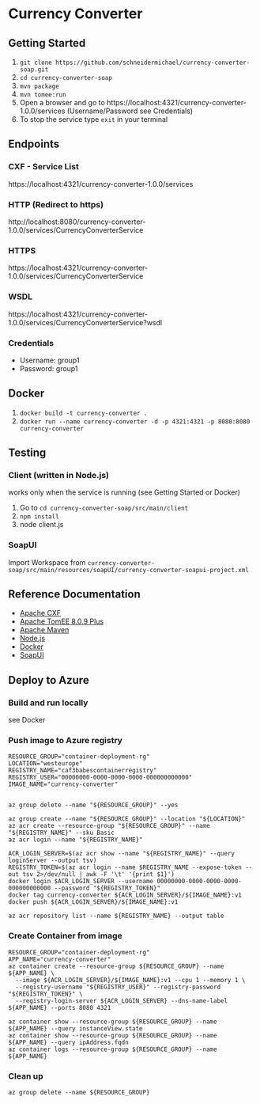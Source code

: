 # Currency Converter

## Getting Started

1. `git clone https://github.com/schneidermichael/currency-converter-soap.git`
2. `cd currency-converter-soap`
3. `mvn package`
4. `mvn tomee:run`
5. Open a browser and go to https://localhost:4321/currency-converter-1.0.0/services (Username/Password see Credentials)
6. To stop the service type `exit` in your terminal

## Endpoints

### CXF - Service List
https://localhost:4321/currency-converter-1.0.0/services

### HTTP (Redirect to https)
http://localhost:8080/currency-converter-1.0.0/services/CurrencyConverterService

### HTTPS
https://localhost:4321/currency-converter-1.0.0/services/CurrencyConverterService

### WSDL
https://localhost:4321/currency-converter-1.0.0/services/CurrencyConverterService?wsdl

### Credentials

* Username: group1 
* Password: group1

## Docker

1. `docker build -t currency-converter .`
2. `docker run --name currency-converter -d -p 4321:4321 -p 8080:8080 currency-converter`

## Testing

### Client (written in Node.js)

works only when the service is running (see Getting Started or Docker)

1. Go to `cd currency-converter-soap/src/main/client`
2. `npm install`
3. node client.js

### SoapUI

Import Workspace from `currency-converter-soap/src/main/resources/soapUI/currency-converter-soapui-project.xml` 

## Reference Documentation

* [Apache CXF](https://cxf.apache.org/)
* [Apache TomEE 8.0.9 Plus](https://tomee.apache.org/)
* [Apache Maven](https://maven.apache.org/)
* [Node.js](https://nodejs.org/en/)
* [Docker](https://www.docker.com/)
* [SoapUI](https://www.soapui.org/)

## Deploy to Azure

### Build and run locally
see Docker

### Push image to Azure registry
```shell
RESOURCE_GROUP="container-deployment-rg"
LOCATION="westeurope"
REGISTRY_NAME="caf3babescontainerregistry"
REGISTRY_USER="00000000-0000-0000-0000-000000000000"
IMAGE_NAME="currency-converter"


az group delete --name "${RESOURCE_GROUP}" --yes

az group create --name "${RESOURCE_GROUP}" --location "${LOCATION}"
az acr create --resource-group "${RESOURCE_GROUP}" --name "${REGISTRY_NAME}" --sku Basic
az acr login --name "${REGISTRY_NAME}"

ACR_LOGIN_SERVER=$(az acr show --name "${REGISTRY_NAME}" --query loginServer --output tsv)
REGISTRY_TOKEN=$(az acr login --name $REGISTRY_NAME --expose-token --out tsv 2>/dev/null | awk -F '\t' '{print $1}')
docker login $ACR_LOGIN_SERVER --username 00000000-0000-0000-0000-000000000000 --password "${REGISTRY_TOKEN}"
docker tag currency-converter ${ACR_LOGIN_SERVER}/${IMAGE_NAME}:v1
docker push ${ACR_LOGIN_SERVER}/${IMAGE_NAME}:v1

az acr repository list --name ${REGISTRY_NAME} --output table

```

### Create Container from image

```shell
RESOURCE_GROUP="container-deployment-rg"
APP_NAME="currency-converter"
az container create --resource-group ${RESOURCE_GROUP} --name ${APP_NAME} \
  --image ${ACR_LOGIN_SERVER}/${IMAGE_NAME}:v1 --cpu 1 --memory 1 \
  --registry-username "${REGISTRY_USER}" --registry-password "${REGISTRY_TOKEN}" \
  --registry-login-server ${ACR_LOGIN_SERVER} --dns-name-label ${APP_NAME} --ports 8080 4321
  
az container show --resource-group ${RESOURCE_GROUP} --name ${APP_NAME} --query instanceView.state
az container show --resource-group ${RESOURCE_GROUP} --name ${APP_NAME} --query ipAddress.fqdn
az container logs --resource-group ${RESOURCE_GROUP} --name ${APP_NAME}

```

### Clean up
```shell
az group delete --name ${RESOURCE_GROUP}
```